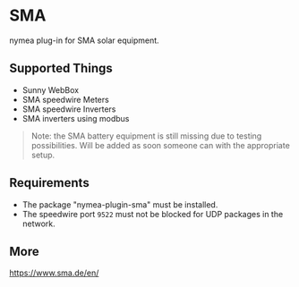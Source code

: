 # SMA

nymea plug-in for SMA solar equipment.

## Supported Things

* Sunny WebBox
* SMA speedwire Meters
* SMA speedwire Inverters
* SMA inverters using modbus

> Note: the SMA battery equipment is still missing due to testing possibilities. Will be added as soon someone can with the appropriate setup.

## Requirements

* The package "nymea-plugin-sma" must be installed.
* The speedwire port `9522` must not be blocked for UDP packages in the network.

## More
https://www.sma.de/en/
